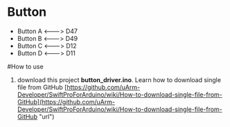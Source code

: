 # Button

- Button A <---> D47
- Button B <---> D49
- Button C <---> D12
- Button D <---> D11

#How to use
1. download this project **button_driver.ino**. Learn how to download single file from GitHub [https://github.com/uArm-Developer/SwiftProForArduino/wiki/How-to-download-single-file-from-GitHub](https://github.com/uArm-Developer/SwiftProForArduino/wiki/How-to-download-single-file-from-GitHub "url")
 

